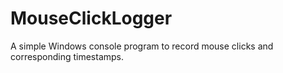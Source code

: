# MouseClickLogger
A simple Windows console program to record mouse clicks and corresponding timestamps.
